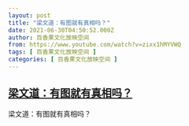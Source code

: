 ```yaml
---
layout: post
title: "梁文道：有图就有真相吗？"
date: 2021-06-30T04:50:52.000Z
author: 百香果文化放映空间
from: https://www.youtube.com/watch?v=zixx1hMYVWQ
tags: [ 百香果文化放映空间 ]
categories: [ 百香果文化放映空间 ]
---
```

<!--1625028652000-->
[梁文道：有图就有真相吗？](https://www.youtube.com/watch?v=zixx1hMYVWQ)
------

<div>
梁文道：有图就有真相吗？
</div>
